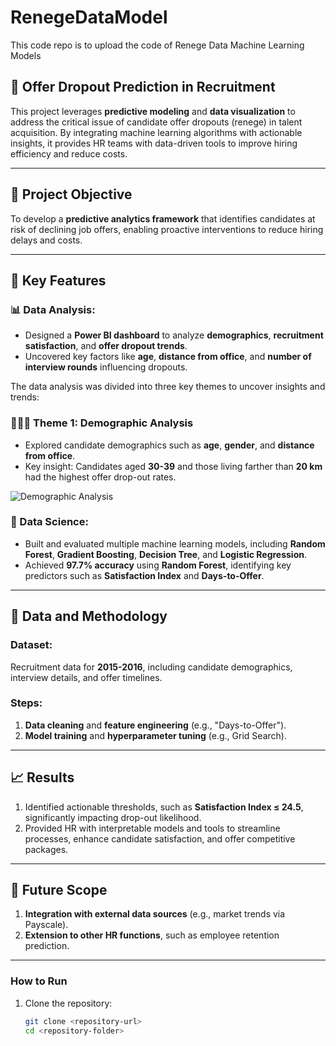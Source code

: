 # RenegeDataModel
This code repo is to upload the code of Renege Data Machine Learning Models

## 🚀 Offer Dropout Prediction in Recruitment  
This project leverages **predictive modeling** and **data visualization** to address the critical issue of candidate offer dropouts (renege) in talent acquisition. By integrating machine learning algorithms with actionable insights, it provides HR teams with data-driven tools to improve hiring efficiency and reduce costs.  

---

## 🎯 Project Objective  
To develop a **predictive analytics framework** that identifies candidates at risk of declining job offers, enabling proactive interventions to reduce hiring delays and costs.  

---

## 🔑 Key Features  

### 📊 Data Analysis:  
- Designed a **Power BI dashboard** to analyze **demographics**, **recruitment satisfaction**, and **offer dropout trends**.  
- Uncovered key factors like **age**, **distance from office**, and **number of interview rounds** influencing dropouts.  

The data analysis was divided into three key themes to uncover insights and trends:

### 🧑‍🤝‍🧑 Theme 1: Demographic Analysis  
- Explored candidate demographics such as **age**, **gender**, and **distance from office**.  
- Key insight: Candidates aged **30-39** and those living farther than **20 km** had the highest offer drop-out rates.  

![Demographic Analysis](/Users/shivani/Documents/Study/CSUEB/Capstone/PowerBIStuff/DemographicAnalysis.png)

### 🤖 Data Science:  
- Built and evaluated multiple machine learning models, including **Random Forest**, **Gradient Boosting**, **Decision Tree**, and **Logistic Regression**.  
- Achieved **97.7% accuracy** using **Random Forest**, identifying key predictors such as **Satisfaction Index** and **Days-to-Offer**.  

---

## 📂 Data and Methodology  

### Dataset:  
Recruitment data for **2015-2016**, including candidate demographics, interview details, and offer timelines.  

### Steps:  
1. **Data cleaning** and **feature engineering** (e.g., "Days-to-Offer").  
2. **Model training** and **hyperparameter tuning** (e.g., Grid Search).  

---

## 📈 Results  

1. Identified actionable thresholds, such as **Satisfaction Index ≤ 24.5**, significantly impacting drop-out likelihood.  
2. Provided HR with interpretable models and tools to streamline processes, enhance candidate satisfaction, and offer competitive packages.  

---

## 🌟 Future Scope  

1. **Integration with external data sources** (e.g., market trends via Payscale).  
2. **Extension to other HR functions**, such as employee retention prediction.  

---

### How to Run  
1. Clone the repository:  
   ```bash
   git clone <repository-url>
   cd <repository-folder>

